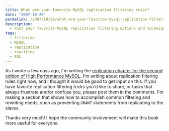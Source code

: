 ```yaml
---
title: What are your favorite MySQL replication filtering rules?
date: "2007-10-20"
permalink: /2007/10/20/what-are-your-favorite-mysql-replication-filtering-rules/
description:
  - Post your favorite MySQL replication filtering options and techniques.
tags:
  - filtering
  - MySQL
  - replication
  - rewriting
  - SQL
---
```

As I wrote a few days ago, I'm writing the [replication chapter for the second edition of High Performance MySQL][1]. I'm writing about replication filtering rules right now, and I thought it would be good to get input on this. If you have favorite replication filtering tricks you'd like to share, or tasks that always frustrate and/or confuse you, please post them in the comments. I'm making a section that shows how to accomplish common filtering and rewriting needs, such as preventing `GRANT` statements from replicating to the slaves.

Thanks very much! I hope the community involvement will make this book more useful for everyone.

 [1]: http://www.xaprb.com/blog/2007/10/18/high-performance-mysql-second-edition-replication-scaling-and-high-availability/
